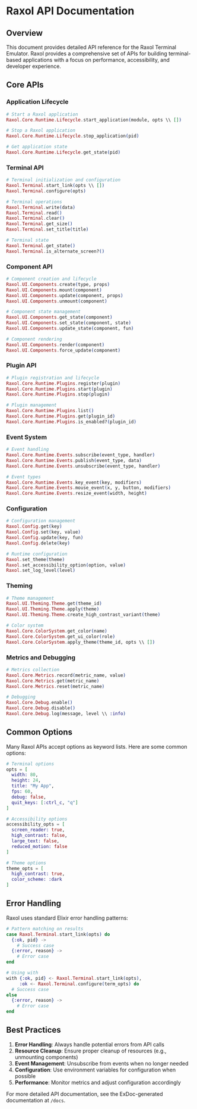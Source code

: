 # Raxol API Documentation

## Overview

This document provides detailed API reference for the Raxol Terminal Emulator. Raxol provides a comprehensive set of APIs for building terminal-based applications with a focus on performance, accessibility, and developer experience.

## Core APIs

### Application Lifecycle

```elixir
# Start a Raxol application
Raxol.Core.Runtime.Lifecycle.start_application(module, opts \\ [])

# Stop a Raxol application
Raxol.Core.Runtime.Lifecycle.stop_application(pid)

# Get application state
Raxol.Core.Runtime.Lifecycle.get_state(pid)
```

### Terminal API

```elixir
# Terminal initialization and configuration
Raxol.Terminal.start_link(opts \\ [])
Raxol.Terminal.configure(opts)

# Terminal operations
Raxol.Terminal.write(data)
Raxol.Terminal.read()
Raxol.Terminal.clear()
Raxol.Terminal.get_size()
Raxol.Terminal.set_title(title)

# Terminal state
Raxol.Terminal.get_state()
Raxol.Terminal.is_alternate_screen?()
```

### Component API

```elixir
# Component creation and lifecycle
Raxol.UI.Components.create(type, props)
Raxol.UI.Components.mount(component)
Raxol.UI.Components.update(component, props)
Raxol.UI.Components.unmount(component)

# Component state management
Raxol.UI.Components.get_state(component)
Raxol.UI.Components.set_state(component, state)
Raxol.UI.Components.update_state(component, fun)

# Component rendering
Raxol.UI.Components.render(component)
Raxol.UI.Components.force_update(component)
```

### Plugin API

```elixir
# Plugin registration and lifecycle
Raxol.Core.Runtime.Plugins.register(plugin)
Raxol.Core.Runtime.Plugins.start(plugin)
Raxol.Core.Runtime.Plugins.stop(plugin)

# Plugin management
Raxol.Core.Runtime.Plugins.list()
Raxol.Core.Runtime.Plugins.get(plugin_id)
Raxol.Core.Runtime.Plugins.is_enabled?(plugin_id)
```

### Event System

```elixir
# Event handling
Raxol.Core.Runtime.Events.subscribe(event_type, handler)
Raxol.Core.Runtime.Events.publish(event_type, data)
Raxol.Core.Runtime.Events.unsubscribe(event_type, handler)

# Event types
Raxol.Core.Runtime.Events.key_event(key, modifiers)
Raxol.Core.Runtime.Events.mouse_event(x, y, button, modifiers)
Raxol.Core.Runtime.Events.resize_event(width, height)
```

### Configuration

```elixir
# Configuration management
Raxol.Config.get(key)
Raxol.Config.set(key, value)
Raxol.Config.update(key, fun)
Raxol.Config.delete(key)

# Runtime configuration
Raxol.set_theme(theme)
Raxol.set_accessibility_option(option, value)
Raxol.set_log_level(level)
```

### Theming

```elixir
# Theme management
Raxol.UI.Theming.Theme.get(theme_id)
Raxol.UI.Theming.Theme.apply(theme)
Raxol.UI.Theming.Theme.create_high_contrast_variant(theme)

# Color system
Raxol.Core.ColorSystem.get_color(name)
Raxol.Core.ColorSystem.get_ui_color(role)
Raxol.Core.ColorSystem.apply_theme(theme_id, opts \\ [])
```

### Metrics and Debugging

```elixir
# Metrics collection
Raxol.Core.Metrics.record(metric_name, value)
Raxol.Core.Metrics.get(metric_name)
Raxol.Core.Metrics.reset(metric_name)

# Debugging
Raxol.Core.Debug.enable()
Raxol.Core.Debug.disable()
Raxol.Core.Debug.log(message, level \\ :info)
```

## Common Options

Many Raxol APIs accept options as keyword lists. Here are some common options:

```elixir
# Terminal options
opts = [
  width: 80,
  height: 24,
  title: "My App",
  fps: 60,
  debug: false,
  quit_keys: [:ctrl_c, "q"]
]

# Accessibility options
accessibility_opts = [
  screen_reader: true,
  high_contrast: false,
  large_text: false,
  reduced_motion: false
]

# Theme options
theme_opts = [
  high_contrast: true,
  color_scheme: :dark
]
```

## Error Handling

Raxol uses standard Elixir error handling patterns:

```elixir
# Pattern matching on results
case Raxol.Terminal.start_link(opts) do
  {:ok, pid} ->
    # Success case
  {:error, reason} ->
    # Error case
end

# Using with
with {:ok, pid} <- Raxol.Terminal.start_link(opts),
     :ok <- Raxol.Terminal.configure(term_opts) do
  # Success case
else
  {:error, reason} ->
    # Error case
end
```

## Best Practices

1. **Error Handling**: Always handle potential errors from API calls
2. **Resource Cleanup**: Ensure proper cleanup of resources (e.g., unmounting components)
3. **Event Management**: Unsubscribe from events when no longer needed
4. **Configuration**: Use environment variables for configuration when possible
5. **Performance**: Monitor metrics and adjust configuration accordingly

For more detailed API documentation, see the ExDoc-generated documentation at `/docs`.
